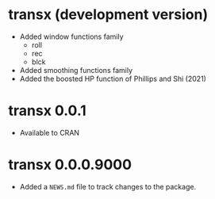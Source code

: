 # transx (development version)

* Added window functions family
  - roll
  - rec
  - blck
* Added smoothing functions family
* Added the boosted HP function of Phillips and Shi (2021)

# transx 0.0.1

* Available to CRAN

# transx 0.0.0.9000

* Added a `NEWS.md` file to track changes to the package.

